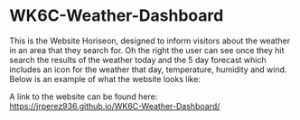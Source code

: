 # WK6C-Weather-Dashboard

This is the Website Horiseon, designed to inform visitors about the weather in an area that they search for. Oh the right the user can see once they hit search the results of the weather today and the 5 day forecast which includes an icon for the weather that day, temperature, humidity and wind. Below is an example of what the website looks like: </br>

A link to the website can be found here: </br>
https://jrperez936.github.io/WK6C-Weather-Dashboard/
